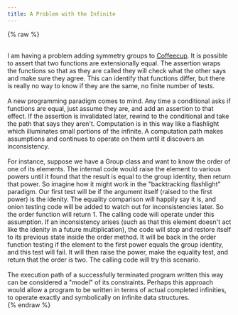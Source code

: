 ```yaml
---
title: A Problem with the Infinite
---
```


{% raw %}
<div class="css-full-post-content js-full-post-content">
<br />I am having a problem adding symmetry groups to&nbsp;<a href="https://github.com/begriffs/coffeecup">Coffeecup</a>. It is possible to assert that two functions are extensionally equal. The assertion wraps the functions so that as they are called they will check what the other says and make sure they agree. This can identify that functions differ, but there is really no way to know if they are the same, no finite number of tests.<br /><br />A new programming paradigm comes to mind. Any time a conditional asks if functions are equal, just assume they are, and add an assertion to that effect. If the assertion is invalidated later, rewind to the conditional and take the path that says they aren't. Computation is in this way like a flashlight which illuminates small portions of the infinite. A computation path makes assumptions and continues to operate on them until it discovers an inconsistency.<br /><br />For instance, suppose we have a Group class and want to know the order of one of its elements. The internal code would raise the element to various powers until it found that the result is equal to the group identity, then return that power. So imagine how it might work in the "backtracking flashlight" paradigm. Our first test will be if the argument itself (raised to the first power) is the idenity. The equality comparison will happily say it is, and onion testing code will be added to watch out for inconsistencies later. So the order function will return 1. The calling code will operate under this assumption. If an inconsistency arises (such as that this element doesn't act like the idenity in a future multiplication), the code will stop and restore itself to its previous state inside the order method. It will be back in the order function testing if the element to the first power equals the group identity, and this test will fail. It will then raise the power, make the equality test, and return that the order is two. The calling code will try this scenario.<br /><br />The execution path of a successfully terminated program written this way can be considered a "model" of its constraints. Perhaps this approach would allow a program to be written in terms of actual completed infinities, to operate exactly and symbolically on infinite data structures.
</div>
{% endraw %}
